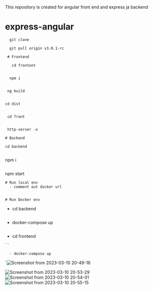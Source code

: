 
This repository is created for angular front end and express ja backend

# express-angular
  ```
    git clone 
 ```
 ```
   git pull origin v3.0.1-rc

  # Frontend
  ```
       cd frontent
  ```
  ```
      npm i
  ```
  ```
     ng build
  ```
  ```
    cd dist 
  ```
  ```
     cd front
  ```
  ```
     http-server -o
  
  ```
  # Backend
  ``` 
    cd backend
  ```
  ```
   npm i
  ```
  ```
   npm start
  ```  
  # Run local env
    - comment out docker url
    
    
 # Run Docker env 
 ```
   - cd backend 
 ```
 ```
   - docker-compose up
 ```
 ```
   - cd frontend
 ```
 ``

   - docker-compose up
 ```  
 
 `![Screenshot from 2023-03-10 20-49-16](https://user-images.githubusercontent.com/85440350/224354602-a823cb97-5bab-4c89-a201-191a10d1edf6.png)
  
![Screenshot from 2023-03-10 20-53-29](https://user-images.githubusercontent.com/85440350/224355295-d639857b-835d-4651-90ac-637e6262446e.png)
![Screenshot from 2023-03-10 20-54-01](https://user-images.githubusercontent.com/85440350/224355470-8a60cc5a-81d5-40f2-8063-246d0dd1a298.png)
![Screenshot from 2023-03-10 20-55-15](https://user-images.githubusercontent.com/85440350/224355604-1d384196-6e62-4834-825e-da555e05b82a.png)


